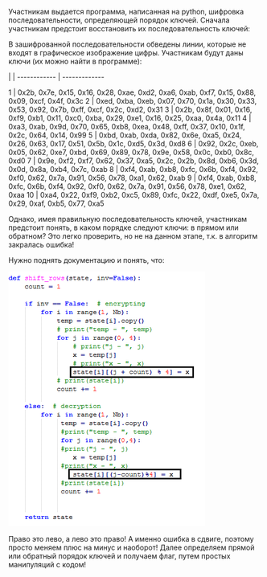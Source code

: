 Участникам выдается программа, написанная на python, шифровка последовательности, определяющей порядок ключей.
Сначала участникам предстоит восстановить их последовательность ключей:


В зашифрованной последовательности обведены линии, которые не входят в графическое изображение цифры. Участникам будут даны ключи (их можно найти в программе):

| |
------------ | -------------

1 | 0x2b, 0x7e, 0x15, 0x16, 0x28, 0xae, 0xd2, 0xa6, 0xab, 0xf7, 0x15, 0x88, 0x09, 0xcf, 0x4f, 0x3c
2 | 0xed, 0xba, 0xeb, 0x07, 0x70, 0x1a, 0x30, 0x33, 0x53, 0x92, 0x7b, 0xff, 0xcf, 0x2c, 0xd2, 0x31
3 | 0x2b, 0x8f, 0x01, 0x16, 0xf9, 0xb1, 0x11, 0xc0, 0xba, 0x29, 0xe1, 0x16, 0x25, 0xaa, 0x4a, 0x11
4 | 0xa3, 0xab, 0x9d, 0x70, 0x65, 0xb8, 0xea, 0x48, 0xff, 0x37, 0x10, 0x1f, 0x2c, 0x64, 0x14, 0x99
5 | 0xbd, 0xab, 0xda, 0x82, 0x6e, 0xa5, 0x24, 0x26, 0x63, 0x17, 0x51, 0x5b, 0x1c, 0xd5, 0x3d, 0xd8
6 | 0x92, 0x2c, 0xeb, 0x05, 0x62, 0xe7, 0xbd, 0x69, 0x89, 0x78, 0x9e, 0x58, 0x0c, 0xb0, 0x8c, 0xd0
7 | 0x9e, 0xf2, 0xf7, 0x62, 0x37, 0xa5, 0x2c, 0x2b, 0x8d, 0xb6, 0x3d, 0x0d, 0x8a, 0xb4, 0x7c, 0xab
8 | 0xf4, 0xab, 0xb8, 0xfc, 0x6b, 0xf4, 0x92, 0xf0, 0x62, 0x7a, 0x91, 0x56, 0x78, 0xa1, 0x62, 0xab
9 | 0xf4, 0xab, 0xb8, 0xfc, 0x6b, 0xf4, 0x92, 0xf0, 0x62, 0x7a, 0x91, 0x56, 0x78, 0xe1, 0x62, 0xaa
10 | 0xa4, 0x22, 0xf9, 0xb2, 0xc5, 0x89, 0xfc, 0x22, 0xdf, 0xe5, 0x7a, 0x29, 0xaf, 0xb5, 0x77, 0xa5

Однако, имея правильную последовательность ключей, участникам предстоит понять, в каком порядке следуют ключи: в прямом или обратном? Это легко проверить, но не на данном этапе, т.к. в алгоритм закралась ошибка!

Нужно поднять документацию и понять, что:

![code](1.png)

Право это лево, а лево это право! А именно ошибка в сдвиге, поэтому просто меняем плюс на минус и наоборот! Далее определяем прямой или обратный порядок ключей и получаем флаг, путем простых манипуляций с кодом!
